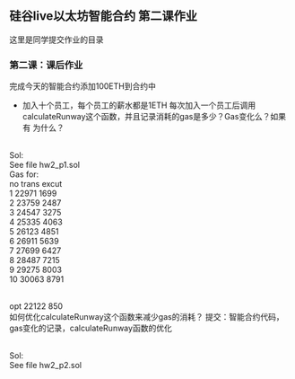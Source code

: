 ## 硅谷live以太坊智能合约 第二课作业
这里是同学提交作业的目录

### 第二课：课后作业
完成今天的智能合约添加100ETH到合约中
- 加入十个员工，每个员工的薪水都是1ETH
每次加入一个员工后调用calculateRunway这个函数，并且记录消耗的gas是多少？Gas变化么？如果有 为什么？

<br />Sol:
<br />See file hw2_p1.sol
<br />Gas for:
<br />no  trans excut
<br />1   22971	1699
<br />2   23759	2487
<br />3   24547	3275
<br />4   25335	4063
<br />5   26123	4851
<br />6   26911	5639
<br />7   27699	6427
<br />8   28487	7215
<br />9   29275	8003
<br />10  30063	8791

<br />opt 22122	850
<br /> 如何优化calculateRunway这个函数来减少gas的消耗？
提交：智能合约代码，gas变化的记录，calculateRunway函数的优化

<br />Sol:
<br />See file hw2_p2.sol
